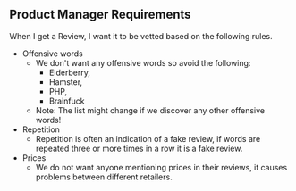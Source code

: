 Product Manager Requirements
----------------------------

When I get a Review, I want it to be vetted based on the following rules.

* Offensive words
  - We don't want any offensive words so avoid the following:
    - Elderberry,
    - Hamster,
    - PHP,
    - Brainfuck
  - Note: The list might change if we discover any other offensive words!
* Repetition
  - Repetition is often an indication of a fake review, if words are repeated three or more times 
    in a row it is a fake review.
* Prices
  - We do not want anyone mentioning prices in their reviews, it causes problems 
    between different retailers.
